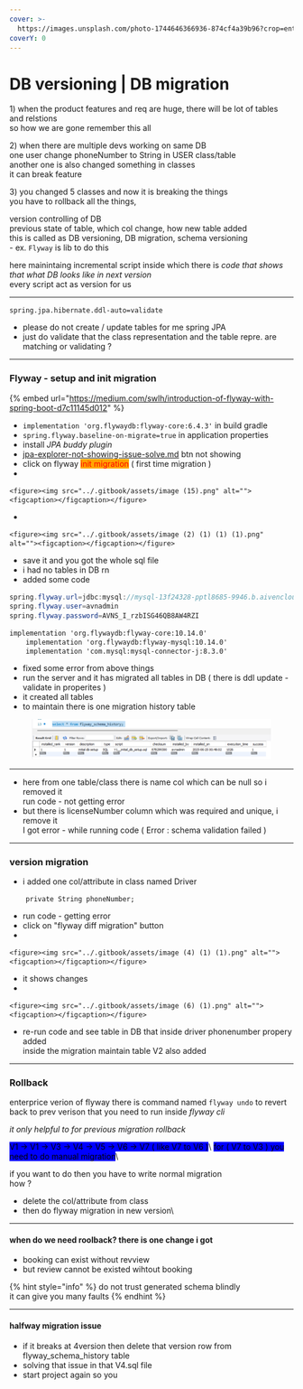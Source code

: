 ```yaml
---
cover: >-
  https://images.unsplash.com/photo-1744646366936-874cf4a39b96?crop=entropy&cs=srgb&fm=jpg&ixid=M3wxOTcwMjR8MHwxfHJhbmRvbXx8fHx8fHx8fDE3NTA3MzIwNTV8&ixlib=rb-4.1.0&q=85
coverY: 0
---
```


# DB versioning | DB migration

1\) when the product features and req are huge, there will be lot of tables and relstions\
so how we are gone remember this all

2\) when there are multiple devs working on same DB\
one user change phoneNumber to String in USER class/table\
another one is also changed something in classes \
it can break feature

3\) you changed 5 classes and now it is breaking the things\
you have to rollback all the things,



version controlling of DB\
previous state of table, which col change, how new table added\
this is called as DB versioning, DB migration, schema versioning\
\- ex. `Flyway` is lib to do this

here mainintaing incremental script inside which there is _code that shows that what DB looks like in next  version_\
every script act as version for us

***

```
spring.jpa.hibernate.ddl-auto=validate
```

* please do not create / update tables for me spring JPA
* just do validate that the class representation and the table repre. are matching or validating ?

***

### Flyway - setup and init migration

{% embed url="https://medium.com/swlh/introduction-of-flyway-with-spring-boot-d7c11145d012" %}

* `implementation 'org.flywaydb:flyway-core:6.4.3'`  in build gradle
* `spring.flyway.baseline-on-migrate=true` in application properties
* install _JPA buddy plugin_&#x20;
* [jpa-explorer-not-showing-issue-solve.md](jpa-explorer-not-showing-issue-solve.md "mention") btn not showing
* click on flyway <mark style="color:red;background-color:orange;">init migration</mark> ( first time migration )
*

    <figure><img src="../.gitbook/assets/image (15).png" alt=""><figcaption></figcaption></figure>
*

    <figure><img src="../.gitbook/assets/image (2) (1) (1) (1).png" alt=""><figcaption></figcaption></figure>
* save it and you got the whole sql file
* i had no tables in DB rn
* added some code

```java
spring.flyway.url=jdbc:mysql://mysql-13f24328-pptl8685-9946.b.aivencloud.com:16510/defaultdb
spring.flyway.user=avnadmin
spring.flyway.password=AVNS_I_rzbISG46QB8AW4RZI
```

```
implementation 'org.flywaydb:flyway-core:10.14.0'
	implementation 'org.flywaydb:flyway-mysql:10.14.0'
	implementation 'com.mysql:mysql-connector-j:8.3.0'
```

* fixed some error from above things
* run the server and it has migrated all tables in DB ( there is ddl update - validate in properites )
* it created all tables
* to maintain there is one migration history table

<figure><img src="../.gitbook/assets/image (3) (1) (1).png" alt=""><figcaption></figcaption></figure>

***

* here from one table/class there is name col which can be null so i removed it \
  run code - not getting error
* but there is licenseNumber column which was required and unique, i remove it\
  I got error - while running code ( Error : schema validation failed )

***

### version migration

* i added one col/attribute in class named Driver

```
    private String phoneNumber;
```

* run code - getting error
* click on "flyway diff migration" button
*

    <figure><img src="../.gitbook/assets/image (4) (1) (1).png" alt=""><figcaption></figcaption></figure>
* it shows changes
*

    <figure><img src="../.gitbook/assets/image (6) (1).png" alt=""><figcaption></figcaption></figure>
* re-run code and see table in DB that inside driver phonenumber propery added\
  inside the migration maintain table V2 also added

***

### Rollback&#x20;

enterprice verion of flyway there is command named `flyway undo` to revert back to prev verison that you need to run inside _flyway cli_

_it only helpful to for previous migration rollback_

<mark style="background-color:blue;">V1 -> V1 -> V3 -> V4 -> V5 -> V6 -> V7  ( like V7 to V6 )</mark>\ <mark style="background-color:blue;">for ( V7 to V3 ) you need to do manual migration</mark>\


if you want to do then you have to write normal migration \
how ?&#x20;

* delete the col/attribute from class
* then do flyway migration in new version\


***

#### when do we need roolback? there is one change i got&#x20;

* booking can exist without revview&#x20;
* but review cannot be existed wihtout booking

{% hint style="info" %}
do not trust generated schema blindly\
it can give you many faults
{% endhint %}

***

#### halfway migration issue

* if it breaks at 4version then delete that version row from flyway\_schema\_history table&#x20;
* solving that issue in that V4.sql file
* start project again so you
